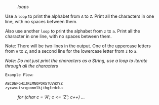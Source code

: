 <div class="hint" title="Practice topics">
  <i style="padding-left: 40px;">loops</i>
</div>

Use a `loop` to print the alphabet from `A` to `Z`. Print all the characters in one line, with no spaces between them.

Also use another `loop` to print the alphabet from `z` to `a`. Print all the character in one line, with no spaces between them.

Note: There will be two lines in the output. One of the uppercase letters from `A` to `Z`, and a second line for the lowercase letter from `z` to `a`.

_Note: Do not just print the characters as a String, use a loop to iterate through all the characters_

    Example Flow:

    ABCDEFGHIJKLMNOPQRSTUVWXYZ
    zyxwvutsrqponmlkjihgfedcba

<div class="hint">
  <i style="padding-left: 40px;">for (char c = 'A'; c <= 'Z'; c++) ...</i>
</div>
